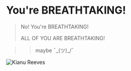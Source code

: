 # You're BREATHTAKING!


>No! You're BREATHTAKING!
> 
>ALL OF YOU ARE BREATHTAKING!

>>maybe ¯\_(ツ)_/¯

![Kianu Reeves](https://sun9-18.userapi.com/impf/c854528/v854528854/de275/j4aZ6Y3rKco.jpg?size=807x807&quality=96&sign=bfa0c66e3a572b39ec22d6d8fd01326c&type=album)